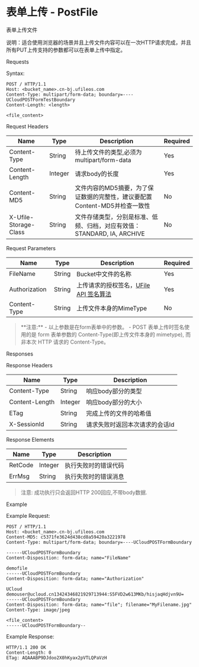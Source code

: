 # 表单上传 - PostFile 

表单上传文件

说明：适合使用浏览器的场景并且上传文件内容可以在一次HTTP请求完成，并且所有PUT上传支持的参数都可以在表单上传中指定。

Requests

Syntax:

```
POST / HTTP/1.1
Host: <bucket_name>.cn-bj.ufileos.com
Content-Type: multipart/form-data; boundary=----UCloudPOSTFormTestBoundary
Content-Length: <length>

<file_content>
```
Request Headers

| Name            | Type     | Description                                 |Required  |
|---|---|---|---|
| Content-Type    | String   | 待上传文件的类型,必须为multipart/form-data               | Yes       |
| Content-Length  | Integer  | 请求body的长度                                     | Yes       |
| Content-MD5     | String   | 文件内容的MD5摘要，为了保证数据的完整性，建议要配置Content-MD5并检查一致性  | No        |
| X-Ufile-Storage-Class   | String   | 文件存储类型，分别是标准、低频、归档，对应有效值：STANDARD, IA, ARCHIVE                            | No        |

Request Parameters

|Name         |Type  |Description    |Required|
|---|---|---|---|
|FileName     |String|Bucket中文件的名称   |Yes     |
|Authorization|String|上传请求的授权签名，[UFile API 签名算法](https://docs.ucloud.cn/ufile/api/authorization?id=%e6%96%87%e4%bb%b6%e7%ae%a1%e7%90%86%e7%ad%be%e5%90%8d%e7%ae%97%e6%b3%95)       |Yes     |
|Content-Type |String|上传文件本身的MimeType|No      |

<HTML><blockquote>
   **注意:**     - 以上参数是在form表单中的参数。
    - POST 表单上传时签名使用的是 form 表单参数的 Content-Type(即上传文件本身的 mimetype), 而非本次 HTTP 请求的 Content-Type。
</blockquote></HTML>
Responses

Response Headers

|Name          |Type   |Description     |
|---|---|---|
|Content-Type  |String |响应body部分的类型     |
|Content-Length|Integer|响应body部分的大小     |
|ETag          |String |完成上传的文件的哈希值     |
|X-SessionId   |String |请求失败时返回本次请求的会话Id|

Response Elements

|Name   |Type   |Description|
|---|---|---|
|RetCode|Integer|执行失败时的错误代码 |
|ErrMsg |String |执行失败时的错误消息 |

> 注意: 成功执行只会返回HTTP 200回应,不带body数据.

Example

Example Request:

```
POST / HTTP/1.1
Host: <bucket_name>.cn-bj.ufileos.com
Content-MD5: c5371fe3624d438cd8a59420a3221978
Content-Type: multipart/form-data; boundary=----UCloudPOSTFormBoundary

------UCloudPOSTFormBoundary
Content-Disposition: form-data; name="FileName"

demofile
------UCloudPOSTFormBoundary
Content-Disposition: form-data; name="Authorization"

UCloud demouser@ucloud.cn13424346821929713944:S5FVD2w613MKb/hisjaqHdjvn9U=
------UCloudPOSTFormBoundary
Content-Disposition: form-data; name="file"; filename="MyFilename.jpg"
Content-Type: image/jpeg

<file_content>
------UCloudPOSTFormBoundary--
```
Example Response:

```
HTTP/1.1 200 OK
Content-Length: 0
ETag: AQAAABP9DJdoo2X0hKyax2pVTLQPaVzH
```


